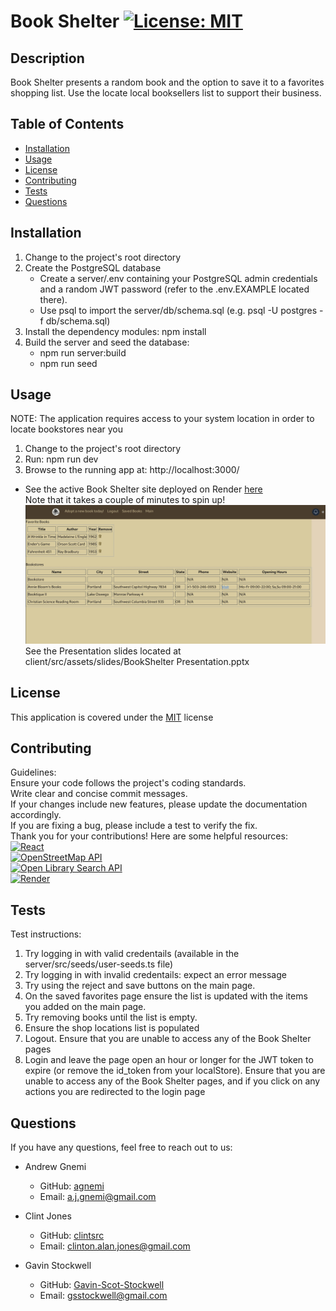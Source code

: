 # Book Shelter [![License: MIT](https://img.shields.io/badge/License-MIT-yellow.svg)](https://opensource.org/licenses/MIT)

## Description

Book Shelter presents a random book and the option to save it to a favorites shopping list. Use the locate local booksellers list to support their business.

## Table of Contents

- [Installation](#installation)
- [Usage](#usage)
- [License](#license)
- [Contributing](#contributing)
- [Tests](#tests)
- [Questions](#questions)

## Installation

1. Change to the project's root directory
1. Create the PostgreSQL database
   - Create a server/.env containing your PostgreSQL admin credentials and a random JWT password (refer to the .env.EXAMPLE located there).
   - Use psql to import the server/db/schema.sql (e.g. psql -U postgres -f db/schema.sql)
1. Install the dependency modules: npm install
1. Build the server and seed the database:
   - npm run server:build
   - npm run seed

## Usage

NOTE: The application requires access to your system location in order to locate bookstores near you

1. Change to the project's root directory
1. Run: npm run dev
1. Browse to the running app at: http://localhost:3000/

- See the active Book Shelter site deployed on Render [here](https://bookshelter.onrender.com/)  
  Note that it takes a couple of minutes to spin up!  
  ![BookShelter screenshot](client/src/assets/img/screenshot.jpg)   
  See the Presentation slides located at client/src/assets/slides/BookShelter Presentation.pptx  
  



## License

This application is covered under the [MIT](https://opensource.org/licenses/MIT) license

## Contributing

Guidelines:  
Ensure your code follows the project's coding standards.  
Write clear and concise commit messages.  
If your changes include new features, please update the documentation accordingly.  
If you are fixing a bug, please include a test to verify the fix.  
Thank you for your contributions!
Here are some helpful resources:  
[![React](https://img.shields.io/badge/React-20232A?style=for-the-badge&logo=react&logoColor=61DAFB)](https://react.dev/)  
[![OpenStreetMap API](https://img.shields.io/badge/OpenStreetMap-7EBC6F?style=for-the-badge&logo=OpenStreetMap&logoColor=white)](https://www.openstreetmap.org/help)  
[![Open Library Search API](https://img.shields.io/badge/Open_Library_Search-REST_API)](https://openlibrary.org/developers/api)  
[![Render](https://img.shields.io/badge/Render-CI/CD-blue)](https://dashboard.render.com/web/srv-cu83ke3v2p9s73c772n0)

## Tests

Test instructions:

1. Try logging in with valid credentails (available in the server/src/seeds/user-seeds.ts file)
1. Try logging in with invalid credentails: expect an error message
1. Try using the reject and save buttons on the main page.
1. On the saved favorites page ensure the list is updated with the items you added on the main page.
1. Try removing books until the list is empty.
1. Ensure the shop locations list is populated
1. Logout. Ensure that you are unable to access any of the Book Shelter pages
1. Login and leave the page open an hour or longer for the JWT token to expire (or remove the id_token from your localStore). Ensure that you are unable to access any of the Book Shelter pages, and if you click on any actions you are redirected to the login page

## Questions

If you have any questions, feel free to reach out to us:

- Andrew Gnemi

  - GitHub: [agnemi](https://github.com/agnemi)
  - Email: a.j.gnemi@gmail.com

- Clint Jones

  - GitHub: [clintsrc](https://github.com/clintsrc)
  - Email: clinton.alan.jones@gmail.com

- Gavin Stockwell
  - GitHub: [Gavin-Scot-Stockwell](https://github.com/Gavin-Scot-Stockwell)
  - Email: gsstockwell@gmail.com
